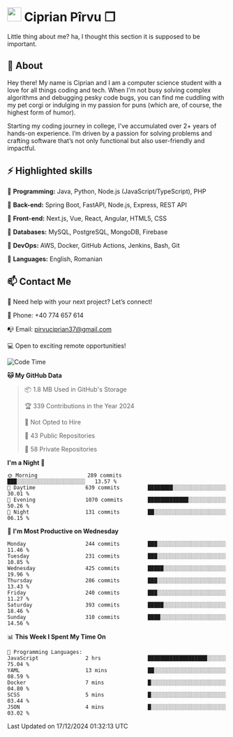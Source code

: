 # <img height="32px" src="https://user-images.githubusercontent.com/74038190/216122041-518ac897-8d92-4c6b-9b3f-ca01dcaf38ee.png"> Ciprian Pîrvu ❐ </h1>

Little thing about me? ha, I thought this section it is supposed to be important.

## 🧐 About

Hey there! My name is Ciprian and I am a computer science student with a love for all things coding and tech. When I'm not busy solving complex algorithms and debugging pesky code bugs, you can find me cuddling with my pet corgi or indulging in my passion for puns (which are, of course, the highest form of humor).

Starting my coding journey in college, I've accumulated over 2+ years of hands-on experience. I’m driven by a passion for solving problems and crafting software that’s not only functional but also user-friendly and impactful.


## ⚡ Highlighted skills

🎯 **Programming:** Java, Python, Node.js (JavaScript/TypeScript), PHP

🎯 **Back-end:** Spring Boot, FastAPI, Node.js, Express, REST API

🎯 **Front-end:** Next.js, Vue, React, Angular, HTML5, CSS

🎯 **Databases:** MySQL, PostgreSQL, MongoDB, Firebase

🎯 **DevOps:** AWS, Docker, GitHub Actions, Jenkins, Bash, Git

🎯 **Languages:** English, Romanian



## 📫 Contact Me

🤝 Need help with your next project? Let’s connect!

📱 Phone: +40 774 657 614

📭 Email: pirvuciprian37@gmail.com


💻 Open to exciting remote opportunities!

<!--START_SECTION:waka-->
![Code Time](http://img.shields.io/badge/Code%20Time-2%2C244%20hrs%2037%20mins-blue)

**🐱 My GitHub Data** 

> 📦 1.8 MB Used in GitHub's Storage 
 > 
> 🏆 339 Contributions in the Year 2024
 > 
> 🚫 Not Opted to Hire
 > 
> 📜 43 Public Repositories 
 > 
> 🔑 58 Private Repositories 
 > 
**I'm a Night 🦉** 

```text
🌞 Morning                289 commits         ███░░░░░░░░░░░░░░░░░░░░░░   13.57 % 
🌆 Daytime                639 commits         ████████░░░░░░░░░░░░░░░░░   30.01 % 
🌃 Evening                1070 commits        █████████████░░░░░░░░░░░░   50.26 % 
🌙 Night                  131 commits         ██░░░░░░░░░░░░░░░░░░░░░░░   06.15 % 
```
📅 **I'm Most Productive on Wednesday** 

```text
Monday                   244 commits         ███░░░░░░░░░░░░░░░░░░░░░░   11.46 % 
Tuesday                  231 commits         ███░░░░░░░░░░░░░░░░░░░░░░   10.85 % 
Wednesday                425 commits         █████░░░░░░░░░░░░░░░░░░░░   19.96 % 
Thursday                 286 commits         ███░░░░░░░░░░░░░░░░░░░░░░   13.43 % 
Friday                   240 commits         ███░░░░░░░░░░░░░░░░░░░░░░   11.27 % 
Saturday                 393 commits         █████░░░░░░░░░░░░░░░░░░░░   18.46 % 
Sunday                   310 commits         ████░░░░░░░░░░░░░░░░░░░░░   14.56 % 
```


📊 **This Week I Spent My Time On** 

```text
💬 Programming Languages: 
JavaScript               2 hrs               ███████████████████░░░░░░   75.04 % 
YAML                     13 mins             ██░░░░░░░░░░░░░░░░░░░░░░░   08.59 % 
Docker                   7 mins              █░░░░░░░░░░░░░░░░░░░░░░░░   04.80 % 
SCSS                     5 mins              █░░░░░░░░░░░░░░░░░░░░░░░░   03.44 % 
JSON                     4 mins              █░░░░░░░░░░░░░░░░░░░░░░░░   03.02 % 
```


 Last Updated on 17/12/2024 01:32:13 UTC
<!--END_SECTION:waka-->
